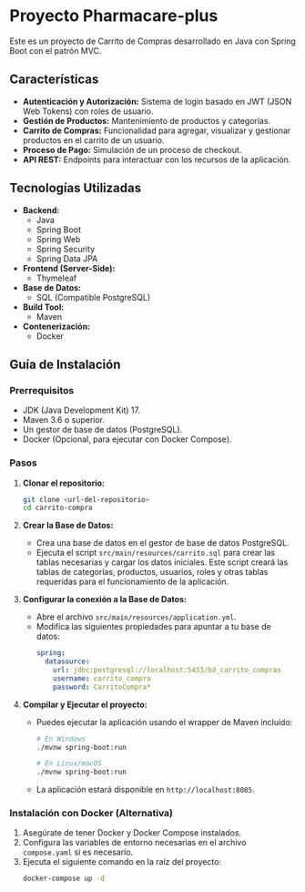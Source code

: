 # Proyecto Pharmacare-plus

Este es un proyecto de Carrito de Compras desarrollado en Java con Spring Boot con el patrón MVC.

## Características

*   **Autenticación y Autorización:** Sistema de login basado en JWT (JSON Web Tokens) con roles de usuario.
*   **Gestión de Productos:** Mantenimiento de productos y categorías.
*   **Carrito de Compras:** Funcionalidad para agregar, visualizar y gestionar productos en el carrito de un usuario.
*   **Proceso de Pago:** Simulación de un proceso de checkout.
*   **API REST:** Endpoints para interactuar con los recursos de la aplicación.

## Tecnologías Utilizadas

*   **Backend:**
    *   Java
    *   Spring Boot
    *   Spring Web
    *   Spring Security
    *   Spring Data JPA
*   **Frontend (Server-Side):**
    *   Thymeleaf
*   **Base de Datos:**
    *   SQL (Compatible PostgreSQL)
*   **Build Tool:**
    *   Maven
*   **Contenerización:**
    *   Docker

## Guía de Instalación

### Prerrequisitos

*   JDK (Java Development Kit) 17.
*   Maven 3.6 o superior.
*   Un gestor de base de datos (PostgreSQL).
*   Docker (Opcional, para ejecutar con Docker Compose).

### Pasos

1.  **Clonar el repositorio:**
    ```bash
    git clone <url-del-repositorio>
    cd carrito-compra
    ```

2.  **Crear la Base de Datos:**
    *   Crea una base de datos en el gestor de base de datos PostgreSQL.
    *   Ejecuta el script `src/main/resources/carrito.sql` para crear las tablas necesarias y cargar los datos iniciales. Este script creará las tablas de categorías, productos, usuarios, roles y otras tablas requeridas para el funcionamiento de la aplicación.

3.  **Configurar la conexión a la Base de Datos:**
    *   Abre el archivo `src/main/resources/application.yml`.
    *   Modifica las siguientes propiedades para apuntar a tu base de datos:
        ```yaml
        spring:
          datasource:
            url: jdbc:postgresql://localhost:5433/bd_carrito_compras
            username: carrito_compra
            password: CarritoCompra*
        ```

4.  **Compilar y Ejecutar el proyecto:**
    *   Puedes ejecutar la aplicación usando el wrapper de Maven incluido:
        ```bash
        # En Windows
        ./mvnw spring-boot:run

        # En Linux/macOS
        ./mvnw spring-boot:run
        ```
    *   La aplicación estará disponible en `http://localhost:8085`.

### Instalación con Docker (Alternativa)

1.  Asegúrate de tener Docker y Docker Compose instalados.
2.  Configura las variables de entorno necesarias en el archivo `compose.yaml` si es necesario.
3.  Ejecuta el siguiente comando en la raíz del proyecto:
    ```bash
    docker-compose up -d
    ```
